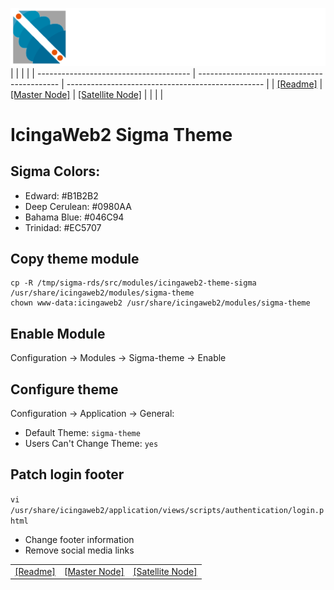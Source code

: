 ![Sigma Telecom](/docs/logo-sigma.svg)
| | | |
| -------------------------------------- | ------------------------------------------- | ------------------------------------------------- |
| [[Readme]](/readme.md) | [[Master Node]](/docs/setup_master_debian.md) | [[Satellite Node]](/docs/setup_satellite_debian.md) |
| | |

# IcingaWeb2 Sigma Theme

## Sigma Colors:

- Edward: #B1B2B2
- Deep Cerulean: #0980AA
- Bahama Blue: #046C94
- Trinidad: #EC5707

## Copy theme module

```
cp -R /tmp/sigma-rds/src/modules/icingaweb2-theme-sigma /usr/share/icingaweb2/modules/sigma-theme
chown www-data:icingaweb2 /usr/share/icingaweb2/modules/sigma-theme
```

## Enable Module

Configuration -> Modules -> Sigma-theme -> Enable

## Configure theme

Configuration -> Application -> General:

- Default Theme: `sigma-theme`
- Users Can't Change Theme: `yes`

## Patch login footer

`vi /usr/share/icingaweb2/application/views/scripts/authentication/login.phtml`

- Change footer information
- Remove social media links

|                        |                                               |                                                     |
| ---------------------- | --------------------------------------------- | --------------------------------------------------- |
| [[Readme]](/readme.md) | [[Master Node]](/docs/setup_master_debian.md) | [[Satellite Node]](/docs/setup_satellite_debian.md) |
